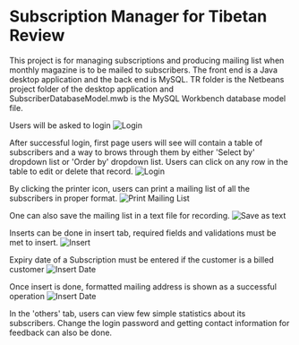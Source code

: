 # Subscription Manager for Tibetan Review
This project is for managing subscriptions and producing mailing list when monthly
magazine is to be mailed to subscribers. The front end is a Java desktop application
and the back end is MySQL. TR folder is the Netbeans project folder of the desktop
application and SubscriberDatabaseModel.mwb is the MySQL Workbench database model file.

Users will be asked to login
![Login](https://github.com/SonamPhuntsog/TibetanReviewSubscriptionManager/img/LoginPage.png)

After successful login, first page users will see will contain a table of subscribers
and a way to brows through them by either 'Select by' dropdown list or
'Order by' dropdown list. Users can click on any row in the table to edit or delete that record.
![Login](https://github.com/SonamPhuntsog/TibetanReviewSubscriptionManager/img/Home.png)

By clicking the printer icon, users can print a mailing list of all the subscribers
in proper format.
![Print Mailing List](https://github.com/SonamPhuntsog/TibetanReviewSubscriptionManager/img/PrintList.png)

One can also save the mailing list in a text file for recording.
![Save as text](https://github.com/SonamPhuntsog/TibetanReviewSubscriptionManager/img/SaveAsText.png)

Inserts can be done in insert tab, required fields and validations must be met to
insert.
![Insert](https://github.com/SonamPhuntsog/TibetanReviewSubscriptionManager/img/Insert.png)

Expiry date of a Subscription must be entered if the customer is a billed customer
![Insert Date](https://github.com/SonamPhuntsog/TibetanReviewSubscriptionManager/img/Insert2.png)

Once insert is done, formatted mailing address is shown as a successful operation
![Insert Date](https://github.com/SonamPhuntsog/TibetanReviewSubscriptionManager/img/InsertSuccess.png)

In the 'others' tab, users can view few simple statistics about its subscribers.
Change the login password and getting contact information for feedback can also be done.
